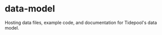 data-model
==========

Hosting data files, example code, and documentation for Tidepool's data model.
